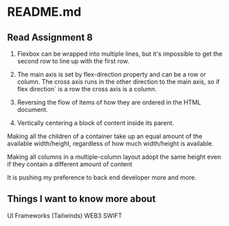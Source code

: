 # README.md

## Read Assignment 8

1. Flexbox can be wrapped into multiple lines, but it's impossible to get the second row to line up with the first row.

2. The main axis is set by flex-direction property and can be a row or column. The cross axis runs in the other direction to the main axis, so if flex direction` is a row the cross axis is a column.

3. Reversing the flow of items of how they are ordered in the HTML document.

4. Vertically centering a block of content inside its parent.

Making all the children of a container take up an equal amount of the available width/height, regardless of how much width/height is available.

Making all columns in a multiple-column layout adopt the same height even if they contain a different amount of content

It is pushing my preference to back end developer more and more.

## Things I want to know more about

UI Frameworks (Tailwinds) WEB3 SWIFT 

